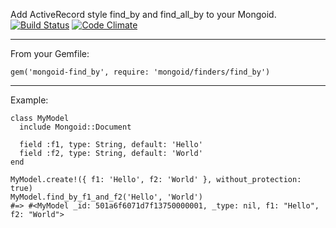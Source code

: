 Add ActiveRecord style find_by and find_all_by to your Mongoid.
[![Build Status](https://secure.travis-ci.org/envygeeks/mongoid-find_by.png?branch=master)](http://travis-ci.org/envygeeks/mongoid-find_by) [![Code Climate](https://codeclimate.com/badge.png)](https://codeclimate.com/github/envygeeks/mongoid-find_by)

---
From your Gemfile:

    gem('mongoid-find_by', require: 'mongoid/finders/find_by')

---
Example:

    class MyModel
      include Mongoid::Document

      field :f1, type: String, default: 'Hello'
      field :f2, type: String, default: 'World'
    end

    MyModel.create!({ f1: 'Hello', f2: 'World' }, without_protection: true)
    MyModel.find_by_f1_and_f2('Hello', 'World')
    #=> #<MyModel _id: 501a6f6071d7f13750000001, _type: nil, f1: "Hello", f2: "World">
